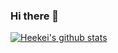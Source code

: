 ### Hi there 👋

<!--
**heekei/heekei** is a ✨ _special_ ✨ repository because its `README.md` (this file) appears on your GitHub profile.

Here are some ideas to get you started:

- 🔭 I’m currently working on ...
- 🌱 I’m currently learning ...
- 👯 I’m looking to collaborate on ...
- 🤔 I’m looking for help with ...
- 💬 Ask me about ...
- 📫 How to reach me: ...
- 😄 Pronouns: ...
- ⚡ Fun fact: ...
-->
[![Heekei's github stats](https://github-readme-stats.vercel.app/api?username=heekei)](https://github.com/anuraghazra/github-readme-stats)

